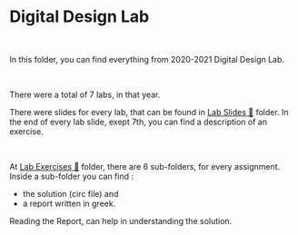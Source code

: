 # Digital Design Lab
<br />

In this folder, you can find everything from 2020-2021 Digital Design Lab.

<br />

There were a total of 7 labs, in that year.

There were slides for every lab, that can be found in [Lab Slides 📂](https://github.com/tsingi-chris/CSD-Auth/tree/main/2nd%20Semester/Digital%20Design/Lab/Lab%20Slides) folder.
In the end of every lab slide, exept 7th, you can find a description of an exercise.

<br />

At [Lab Exercises 📂](https://github.com/tsingi-chris/CSD-Auth/tree/main/2nd%20Semester/Digital%20Design/Lab/Lab%20Exercises) folder,
there are 6 sub-folders, for every assignment.
Inside a sub-folder you can find  :
- the solution (circ file) and
- a report written in greek.

Reading the Report, can help in understanding the solution.
